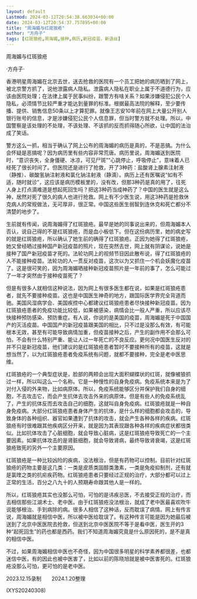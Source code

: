 ```yaml
---
layout: default
Lastmod: 2024-03-12T20:54:38.663034+00:00
date: 2024-03-12T20:54:37.757895+00:00
title: "周海媚与红斑狼疮"
author: "方舟子"
tags: [红斑狼疮,周海媚,接种,病历,新冠疫苗，新语丝]
---
```


周海媚与红斑狼疮

·方舟子·

香港明星周海媚在北京去世，送去抢救的医院有一个员工把她的病历晒到了网上，被北京警方抓了，说他泄露病人隐私。泄露病人隐私在职业上属于不道德行为，应该由医院处理；在法律上属于民事纠纷，跟警方有啥关系？如果涉嫌侵犯公民个人隐私，必须情节比较严重才能达到量罪的标准。根据最高法院的解释，至少要传播、提供、销售信息50条以上才算犯罪。就像王志安10年前在网上大量公开别人银行账号的信息，才是涉嫌侵犯公民个人信息罪，但当时警方就不处理。所以，中国警察是该处理的不处理，不该处理、不该抓的反而抓得随心所欲，让中国的法治成了笑话。

警方这么一抓，相当于确认了网上公布的周海媚的病历是真的，不是恶搞。为什么会怀疑是恶搞呢？因为病历里有些内容非常荒唐。病历里说，周海媚送到医院时，“意识丧失，全身僵硬、冰凉，可见尸斑”“心跳停止，呼吸停止”，意味着人已经死了很长时间了。但医院还是进行了抢救，开了3种药：盐酸肾上腺素注射液（静推）、碳酸氢钠注射液和氯化钠注射液（静滴）。病历上还有医嘱说“如有不适，随时就诊”，这应该是病历模板里的，没有改，但那3种药是真的用了，往死人身上打点滴难道是想起死回生吗？把这3种药当成神药了？中国的医生就是这么神，居然对死了很久的病人也进行抢救。网上有不少医生说，用这3种药是抢救休克病人的常规做法，无可厚非，很正常。中国这些医生弱智到连休克和死亡都分不清楚的地步了。

生前就有传闻，说周海媚得了红斑狼疮。最早是她的同事说出来的，但周海媚本人否认，说自己得的不是红斑狼疮，而是血小板低下。但在这份病历里，她的病史写的就是红斑狼疮，所以确认了她生前的确得了红斑狼疮。正因为她得了红斑狼疮，她又曾经晒过接种国产新冠疫苗的照片，现在突然去世，网上就有阴谋论，说她是接种了国产新冠疫苗才死的。法轮功网上的视频节目因此散布说，得了红斑狼疮的人不能接种疫苗。法轮功的人一贯反对疫苗，这次以为又抓住一个机会妖魔化疫苗了。这是很可笑的，因为周海媚晒接种新冠疫苗照片是一年前的事了，怎么可能过了一年才突然由于接种疫苗死了？

但是有很多人就相信这种说法，因为网上有很多医生都在说，如果是红斑狼疮患者，就先不要接种疫苗。这也是中国医生神奇的地方，跟国际医学界完全背道而驰。美国风湿病学会、美国疾控中心都建议红斑狼疮患者尽快接种新冠疫苗。因为红斑狼疮患者的免疫功能比较低，如果被感染，病情会比一般人严重，所以应该尽快接种预防感染、预防重症。有人说，你说的是美国的疫苗，周海媚是死于中国国产的灭活疫苗。中国国产的新冠疫苗跟美国的相比，只不过是没那么有效，有可能根本无效，甚至有可能导致病情加重，但疫苗接种之后，产生的副作用不会那么可怕，不会有什么特别严重、能让人过一年死亡的不良反应。更何况中国医生反对的并不只是新冠疫苗，他们建议的是红斑狼疮患者暂时不要接种所有的疫苗，这就是想当然了，以为红斑狼疮患者免疫系统有问题，就都不要接种，完全是老中医思维。

红斑狼疮的一个典型症状是，脸部的两颊会出现大面积蝴蝶状的红斑，就像被狼抓过一样，所以叫这么一个名称。它是一种慢性的自身免疫病。免疫系统本来是为了对付入侵的外来物，比如病原体。所以，免疫系统能够区分并保护我们自身的细胞，不去攻击它，而会产生抗体去攻击外来的病原体。但是有些人的免疫系统乱了，产生的抗体反而去攻击自己的细胞，这就叫自身免疫病。红斑狼疮就是一种自身免疫病。大部分红斑狼疮患者身体产生的抗体，是什么样的细胞都会攻击的，导致身体的各种组织、器官如果遭到了抗体的攻击，就会产生各种各样的疾病。红斑狼疮有时很难跟其他疾病区分开来，就是因为其表现跟各种各样的疾病症状都很类似。比如抗体攻击了心脏细胞，就会导致心脏病，这是红斑狼疮导致死亡的一个主要因素。如果抗体攻击的是肾脏细胞，就会导致肾病，最终导致肾衰竭，这是红斑狼疮致死的另外一个主要原因。

红斑狼疮是一种比较凶险的疾病，没法根治，但是有药物可以控制。目前针对红斑狼疮的药物主要是这几类：一类是皮质类固醇类激素，一类是免疫抑制剂，还有就是氯喹之类的抗疟疾药物。红斑狼疮患者只要经过正规的治疗，大部分都可以过上正常的生活，百分之八九十的人预期寿命跟其他人是一样的。

所以，红斑狼疮其实也没那么可怕，可怕的是讳疾忌医，不去接受正规的治疗，而去相信那些江湖术士、老中医。由于红斑狼疮没法根治，就成了老中医最喜欢吹牛说能够根治、手到病除的病。很多人相信了这种话，反而耽误了病情。网上有传言说，周海媚就是相信中医，所以被中医给耽误了。有这种传言可能是因为她最后被送到了北京中医医院去抢救，但送到北京中医医院不等于是看中医，医生开的3种“起死回生”的药也都是西药。我们不知道周海媚究竟是什么原因死的，是不是真的相信中医。

不过，如果周海媚相信中医也不奇怪，因为中国很多明星的科学素养都很差，也都迷信中医，有的因此也被中医害了，比如以前的陈晓旭就是被中医害死的。红斑狼疮没那么可怕，更可怕的是老中医。

2023.12.15录制　　2024.1.20整理

(XYS20240308)

